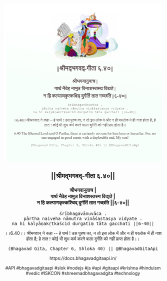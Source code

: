 <img src="../../asset/BG_6_40.png"/>
<center><h2>||श्रीमद्‍भगवद्‍-गीता ६.४०||</h2>
<h3>श्रीभगवानुवाच |<br/>पार्थ नैवेह नामुत्र विनाशस्तस्य विद्यते |<br/>न हि कल्याणकृत्कश्चिद् दुर्गतिं तात गच्छति ||६-४०||</h3>
<pre>śrībhagavānuvāca .<br/>pārtha naiveha nāmutra vināśastasya vidyate .<br/>na hi kalyāṇakṛtkaścid durgatiṃ tāta gacchati ||6-40||</pre>
<p>।।6.40।। श्रीभगवान् ने कहा -- हे पार्थ ! उस पुरुष का, न तो इस लोक में और न ही परलोक में ही नाश होता है; हे तात ! कोई भी शुभ कर्म करने वाला दुर्गति को नहीं प्राप्त होता है।।</p>
<pre>(Bhagavad Gita, Chapter 6, Shloka 40) || @BhagavadGitaApi</pre><p>https://docs.bhagavadgitaapi.in/</p><p>#API #bhagavadgitaapi #slok #nodejs #js #api #gitaapi #krishna #hinduism #vedic #ISKCON #shreemadbhagavadgita #technology</p></center>